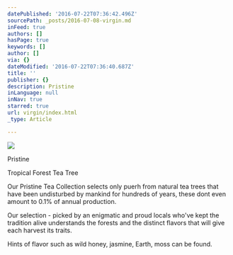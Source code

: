 ```yaml
---
datePublished: '2016-07-22T07:36:42.496Z'
sourcePath: _posts/2016-07-08-virgin.md
inFeed: true
authors: []
hasPage: true
keywords: []
author: []
via: {}
dateModified: '2016-07-22T07:36:40.687Z'
title: ''
publisher: {}
description: Pristine
inLanguage: null
inNav: true
starred: true
url: virgin/index.html
_type: Article

---
```

![](https://the-grid-user-content.s3-us-west-2.amazonaws.com/6c8e6756-9608-498d-8b79-5f725e36f0f6.jpg)

Pristine

Tropical Forest Tea Tree

Our Pristine Tea Collection selects only puerh from natural tea trees that have been undisturbed by mankind for hundreds of years, these dont even amount to 0.1% of annual production.

Our selection - picked by an enigmatic and proud locals who've kept the tradition alive understands the forests and the distinct flavors that will give each harvest its traits.

Hints of flavor such as wild honey, jasmine, Earth, moss can be found.